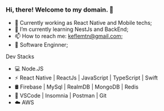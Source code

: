 ### Hi, there! Welcome to my domain. 👋

<!--
**KeflemTrindade/KeflemTrindade** is a ✨ _special_ ✨ repository because its `README.md` (this file) appears on your GitHub profile.

Here are some ideas to get you started:
-->

- 🔭 Currently working as React Native and Mobile techs;
- 🌱 I’m currently learning NestJs and BackEnd;
- 📫 How to reach me: [keflemtn@gmail.com;](https://www.linkedin.com/in/keflem-trindade-905938164/)
- 💼 Software Enginner;

 Dev Stacks
 
- 💻 Node.JS
- ⚡ React Native | ReactJs | JavaScript | TypeScript | Swift
- 🛢 Firebase | MySql | RealmDB | MongoDB | Redis
- 🔧 VSCode | Insomnia | Postman | Git
- ☁️  AWS
